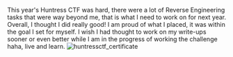 This year's Huntress CTF was hard, there were a lot of Reverse Engineering tasks that were way beyond me, that is what I need to work on for next year.
Overall, I thought I did really good! I am proud of what I placed, it was within the goal I set for myself. I wish I had thought to work on my write-ups sooner or even better while I am in the progress of working the challenge haha, live and learn.
![huntressctf_certificate](https://github.com/user-attachments/assets/acdf58e4-46fe-4840-b865-72d4e650d0a8)
